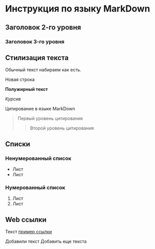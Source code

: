 # Инструкция по языку MarkDown

## Заголовок 2-го уровня
### Заголовок 3-го уровня

## Стилизация текста

Обычный текст набираем как есть.

Новая строка

**Полужирный текст**

*Курсив*

Цитирование в языке MarkDown
> Первый уровень цитирования
>> Второй уровень цитирования

## Списки
### Ненумерованный список
* Лист
* Лист

### Нумерованный список
1. Лист
2. Лист

## Web ссылки
Текст [пример ссылки](http.example.com "Всплывающая подсказка")

Добавили текст
Добавить еще текста